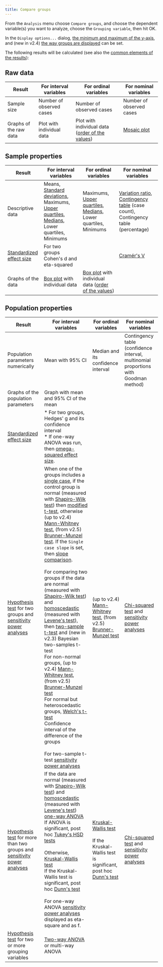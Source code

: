```yaml
---
title: Compare groups
---
```

From the `Analysis` menu choose `Compare groups`, and choose the dependent variable(s) you want to analyze, choose the `Grouping variable`, then hit OK.

In the `Display options...` dialog, [the minimum and maximum of the y-axis](Displaying-the-data-and-results-graphically#range-of-the-axes), and (new in v2.4) [the way groups are displayed](Displaying-the-data-and-results-graphically#displaying-factors-and-groups-in-x-axis-colors-and-panels) can be set.

The following results will be calculated (see also the [common elements of the results](Common-elements-of-the-analysis-results)):

## Raw data

|Result|For interval variables|For ordinal variables|For nominal variables
|---|---|---|---|
|Sample size | Number of observed cases | Number of observed cases | Number of observed cases
|Graphs of the raw data|Plot with individual data|Plot with individual data ([order of the values](Displaying-ordinal-and-nominal-data))|[Mosaic plot](https://en.wikipedia.org/wiki/Mosaic_plot)

## Sample properties

|Result|For interval variables|For ordinal variables|For nominal variables
|---|---|---|---|
|Descriptive data|Means, [Standard deviations](https://en.wikipedia.org/wiki/Standard_deviation), Maximums, [Upper quartiles](https://en.wikipedia.org/wiki/Quartile), [Medians](https://en.wikipedia.org/wiki/Median), Lower quartiles, Minimums|Maximums, [Upper quartiles](https://en.wikipedia.org/wiki/Quartile), [Medians](https://en.wikipedia.org/wiki/Median), Lower quartiles, Minimums|[Variation ratio](https://en.wikipedia.org/wiki/Variation_ratio), [Contingency table](https://en.wikipedia.org/wiki/Contingency_table) (case count), Contingency table (percentage)
|[Standardized effect size](Standardized-effect-sizes)|For two groups Cohen's d and eta-squared| |[Cramér's V](https://en.wikipedia.org/wiki/Cram%C3%A9r%27s_V)
|Graphs of the data|[Box plot](Displaying-the-data-and-results-graphically) with individual data|[Box plot](Displaying-the-data-and-results-graphically) with individual data ([order of the values](Displaying-ordinal-and-nominal-data))|

## Population properties

|Result|For interval variables|For ordinal variables|For nominal variables
|---|---|---|---|
|Population parameters numerically|Mean with 95% CI|Median and its confidence interval|Contingency table (confidence interval, multinomial proportions with Goodman method)
|Graphs of the population parameters|Graph with mean and 95% CI of the mean| | 
|[Standardized effect size](Standardized-effect-sizes)|* For two groups, Hedges' g and its confidence interval<br>* If one-way ANOVA was run, then [omega-squared effect size](https://en.wikipedia.org/wiki/Effect_size#Omega-squared_(%CF%892)).| | 
|[Hypothesis test](Hypothesis-tests) for two groups and [sensitivity power analyses](Power-analysis)|When one of the groups includes a [single case](Single-case-analyses), if the control group is normal (measured with [Shapiro-Wilk test](https://en.wikipedia.org/wiki/Shapiro%E2%80%93Wilk_test)) then [modified t-test](Single-case-analyses), otherwise (up to v2.4) [Mann-Whitney test](https://en.wikipedia.org/wiki/Mann%E2%80%93Whitney_U_test), (from v2.5) [Brunner-Munzel test](https://en.wikipedia.org/wiki/Brunner_Munzel_Test). If the `Single case slope` is set, then [slope comparison](Single-case-analyses).<br><br>For comparing two groups if the data are normal (measured with [Shapiro-Wilk test](https://en.wikipedia.org/wiki/Shapiro%E2%80%93Wilk_test)) and [homoscedastic](https://en.wikipedia.org/wiki/Homoscedasticity) (measured with [Levene's test](https://github.com/cogstat/cogstat/wiki/Differences-in-calculations-between-CogStat-and-other-programs#levenes-test)), then [two-sample t-test](https://en.wikipedia.org/wiki/Student%27s_t-test) and (new in v2.3) Bayesian two-samples t-test<br>For non-normal groups, (up to v2.4) [Mann-Whitney test](https://en.wikipedia.org/wiki/Mann%E2%80%93Whitney_U_test), (from v2.5) [Brunner-Munzel test](https://en.wikipedia.org/wiki/Brunner_Munzel_Test)<br>For normal but heteroscedastic groups, [Welch's t-test](https://en.wikipedia.org/wiki/Welch%27s_t-test)<br>Confidence interval of the difference of the groups<br><br>For two-sample t-test [sensitivity power analyses](Power-analysis)|(up to v2.4) [Mann-Whitney test](https://en.wikipedia.org/wiki/Mann%E2%80%93Whitney_U_test), (from v2.5) [Brunner-Munzel test](https://en.wikipedia.org/wiki/Brunner_Munzel_Test)|[Chi-squared test](https://en.wikipedia.org/wiki/Pearson%27s_chi-squared_test) and [sensitivity power analyses](Power-analysis)
|[Hypothesis test](Hypothesis-tests) for more than two groups and [sensitivity power analyses](Power-analysis)|If the data are normal (measured with [Shapiro-Wilk test](https://en.wikipedia.org/wiki/Shapiro%E2%80%93Wilk_test)) and [homoscedastic](https://en.wikipedia.org/wiki/Homoscedasticity) (measured with [Levene's test](https://github.com/cogstat/cogstat/wiki/Differences-in-calculations-between-CogStat-and-other-programs#levenes-test)) [one-way ANOVA](https://en.wikipedia.org/wiki/One-way_analysis_of_variance)<br>If ANOVA is significant, post hoc [Tukey's HSD tests](https://en.wikipedia.org/wiki/Tukey%27s_range_test)<br><br>Otherwise, [Kruskal-Wallis test](https://en.wikipedia.org/wiki/Kruskal%E2%80%93Wallis_one-way_analysis_of_variance)<br>If the Kruskal-Wallis test is significant, post hoc [Dunn's test](https://en.wikipedia.org/wiki/Kruskal%E2%80%93Wallis_one-way_analysis_of_variance)<br><br>For one-way ANOVA [sensitivity power analyses](Power-analysis) displayed as eta-square and as f.|[Kruskal-Wallis test](https://en.wikipedia.org/wiki/Kruskal%E2%80%93Wallis_one-way_analysis_of_variance)<br><br>If the Kruskal-Wallis test is significant, post hoc [Dunn's test](https://en.wikipedia.org/wiki/Kruskal%E2%80%93Wallis_one-way_analysis_of_variance)|[Chi-squared test](https://en.wikipedia.org/wiki/Pearson%27s_chi-squared_test) and [sensitivity power analyses](Power-analysis)
|[Hypothesis test](Hypothesis-tests) for two or more grouping variables|[Two-way ANOVA](https://en.wikipedia.org/wiki/Two-way_analysis_of_variance) or multi-way ANOVA ||
